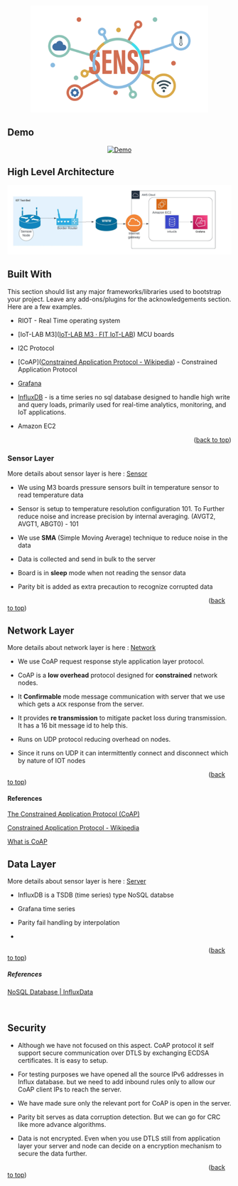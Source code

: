 <a name="readme-top"></a>

<p align="center">
  <img src="./images/logo_Logo.png" width="400"/>
</p>

<!-- TABLE OF CONTENTS -->
## Demo
<div align="center">
  <a href="https://www.youtube.com/watch?v=Y-Kq7G6Sz5Q"><img src="https://img.youtube.com/vi/Y-Kq7G6Sz5Q/0.jpg" alt="Demo"></a>
</div>

## High Level Architecture

![High Level Architecture](./images/architecture.jpeg)

<!-- BUILT WITH -->

## Built With

This section should list any major frameworks/libraries used to bootstrap your project. Leave any add-ons/plugins for the acknowledgements section. Here are a few examples.

* RIOT - Real Time operating system

* [IoT-LAB M3]([IoT-LAB M3 · FIT IoT-LAB](https://www.iot-lab.info/docs/boards/iot-lab-m3/)) MCU boards

* I2C  Protocol

* [CoAP]([Constrained Application Protocol - Wikipedia](https://en.wikipedia.org/wiki/Constrained_Application_Protocol)) - Constrained Application Protocol

* [Grafana](https://grafana.com/)

* [InfluxDB](https://www.influxdata.com/glossary/nosql-database/) - is a time series no sql database designed to handle high write and query loads, primarily used for real-time analytics, monitoring, and IoT applications.

* Amazon EC2
  
  <p align="right">(<a href="#readme-top">back to top</a>)</p>

### Sensor Layer

More details about sensor layer is here :  [Sensor](./docs/SENSOR,md)

- We using M3 boards pressure sensors built in temperature sensor to read temperature data

- Sensor is setup to temperature resolution configuration 101. To Further reduce noise and increase precision by internal averaging. (AVGT2, AVGT1, ABGT0) - 101

- We use **SMA** (Simple Moving Average) technique to reduce noise in the data

- Data is collected and send in bulk to the server

- Board is in **sleep** mode when not reading the sensor data

- Parity bit is added as extra precaution to recognize corrupted data

                                                                                                                   ([back to top](#readme-top))

## Network Layer

More details about network layer is here : [Network](./docs/NETWORK,md)

- We use CoAP request response style application layer protocol.

- CoAP is a **low overhead** protocol designed for **constrained** network nodes.

- It **Confirmable** mode message communication with server that we use which gets a `ACK` response from the server.

- It provides **re transmission** to mitigate packet loss during transmission. It has a 16 bit message id to help this.

- Runs on UDP protocol reducing overhead on nodes.

- Since it runs on UDP it can intermittently connect and disconnect which by nature of IOT nodes

                                                                                                                   ([back to top](#readme-top))

#### References

[The Constrained Application Protocol (CoAP)](https://datatracker.ietf.org/doc/html/rfc7252)

[Constrained Application Protocol - Wikipedia](https://en.wikipedia.org/wiki/Constrained_Application_Protocol)

[What is CoAP](https://www.radware.com/security/ddos-knowledge-center/ddospedia/coap/)

## Data Layer

More details about sensor layer is here : [Server](./docs/SERVER,md)

- InfluxDB is a TSDB (time series) type NoSQL databse

- Grafana time series

- Parity fail handling by interpolation

- 

                                                                                                                   ([back to top](#readme-top))

##### References

[NoSQL Database | InfluxData](https://www.influxdata.com/glossary/nosql-database/)

   

## Security

- Although we have not focused on this aspect. CoAP protocol it self support secure communication over DTLS by exchanging ECDSA certificates. It is easy to setup.

- For testing purposes we have opened all the source IPv6 addresses in Influx database. but we need to add inbound rules only to allow our CoAP client IPs to reach the server.

- We have made sure only the relevant port for CoAP is open in the server.

- Parity bit serves as data corruption detection. But we can go for CRC like more advance algorithms.

- Data is not encrypted. Even when you use DTLS still from application layer your server and node can decide on a encryption mechanism to secure the data further.

                                                                                                                   ([back to top](#readme-top))
